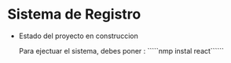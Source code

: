 <h1> Sistema de Registro</h1>

- Estado del proyecto en construccion

  Para ejectuar el sistema, debes poner :
  `````nmp instal react``````
</h1>

